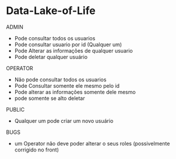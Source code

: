 # Data-Lake-of-Life

ADMIN
- Pode consultar todos os usuarios
- Pode consultar usuario por id (Qualquer um)
- Pode Alterar as informações de qualquer usuario
- Pode deletar qualquer usuário 

OPERATOR
- Não pode consultar todos os usuarios
- Pode Consultar somente ele mesmo pelo id
- Pode alterar as informações somente dele mesmo
- pode somente se alto deletar 

PUBLIC
- Qualquer um pode criar um  novo usuário

BUGS
- um Operator não deve poder alterar o seus roles (possivelmente corrigido no front)
